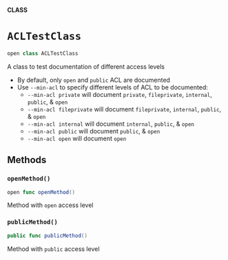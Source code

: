 **CLASS**

# `ACLTestClass`

```swift
open class ACLTestClass
```

A class to test documentation of different access levels
- By default, only `open` and `public` ACL are documented
- Use `--min-acl` to specify different levels of ACL to be documented:
  - `--min-acl private` will document `private`, `fileprivate`, `internal`, `public`, & `open`
  - `--min-acl fileprivate` will document `fileprivate`, `internal`, `public`, & `open`
  - `--min-acl internal` will document `internal`, `public`, & `open`
  - `--min-acl public` will document `public`, & `open`
  - `--min-acl open` will document `open`

## Methods
### `openMethod()`

```swift
open func openMethod()
```

Method with `open` access level

### `publicMethod()`

```swift
public func publicMethod()
```

Method with `public` access level
